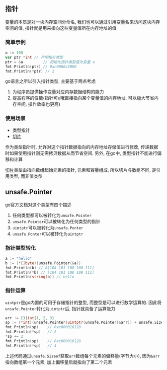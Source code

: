 ## 指针

变量的本质是对一块内存空间分命名, 我们也可以通过引用变量名来访问这块内存空间的值, 指针就是用来指向这些变量值所在内存地址的值

### 简单示例

```go
a := 100
var ptr *int // 声明指针类型
ptr = &a         // 初始化指针类型值为变量 a 
fmt.Println(ptr) // 0xc0000a2000
fmt.Println(*ptr) // 1
```

go语言之所以引入指针类型, 主要基于两点考虑

1. 为程序员提供操作变量对应内存数据结构的能力
2. 提高程序的性能(指针可u哦直接指向某个变量值的内存地址, 可以极大节省内存空间, 操作效率也更高)

### 使用场景

- 类型指针
- [切片](./3.切片使用以及内存优化.md)

作为类型指针时, 允许对这个指针数据指向的内存地址存储值进行修改, 传递数据时如果使用指针则无需拷贝数据从而节省空间. 另外, 在go中, 类型指针不能进行偏移和计算

[切片](./3.切片使用以及内存优化.md)类型由指向数组起始元素的指针, 元素和容量组成, 所以切片与数组不同, 是引用类型, 而非值类型

## unsafe.Pointer

go官方文档对这个类型有四个描述

1. 任何类型都可以被转化为`unsafe.Pointer`
2. `unsafe.Pointer`可以被转化为任何类型的指针
3. `uintptr`可以被转化为`unsafe.Ponter`
3. `unsafe.Ponter`可以被转化为`uintptr`

### 指针类型转化

```go
a := "hello"
b := (*[]byte)(unsafe.Pointer(&a))
fmt.Println(b) // &[104 101 108 108 111]
fmt.Println(*b) // [104 101 108 108 111]
fmt.Println(string(b)) // hello
```

### 指针运算

`uintptr`是go内置的可用于存储指针的整型, 而整型是可以进行数学运算的. 因此将`unsafe.Pointer`转化为`uintptr`后, 指针就具备了运算能力

```go
arr := [3]int{1, 2, 3}
sp := (*int)(unsafe.Pointer(uintptr(unsafe.Pointer(&arr)) + unsafe.Sizeof(arr[0])))
fmt.Println(sp)    // 0xc000010128
fmt.Println(*sp)   // 2
*sp += 2
fmt.Println(sp)    // 0xc000010128
fmt.Println(*sp)   // 4
```

上述代码通过`unsafe.Sizeof`获取`arr`数组每个元素的偏移量(字节大小), 因为`&arr`指向数组第一个元素, 加上偏移量后就指向了第二个元素
